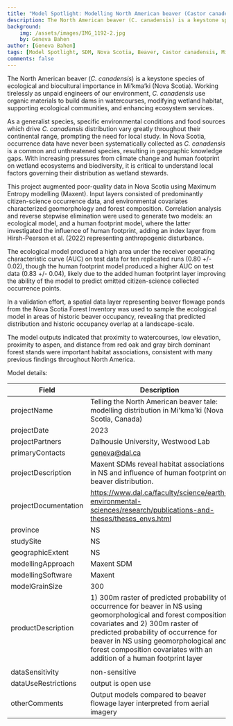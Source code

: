 ```yaml
---
title: "Model Spotlight: Modelling North American beaver (Castor canadensis) distribution in Mi'kma'ki (Nova Scotia, Canada)"
description: The North American beaver (C. canadensis) is a keystone species of ecological and biocultural importance in Mi’kma’ki (Nova Scotia)
background: 
    img: /assets/images/IMG_1192-2.jpg
    by: Geneva Bahen
author: [Geneva Bahen]
tags: [Model Spotlight, SDM, Nova Scotia, Beaver, Castor canadensis, Mi'kma'ki]
comments: false
---
```


The North American beaver (*C. canadensis*) is a keystone species of ecological and biocultural importance in Mi’kma’ki (Nova Scotia). Working tirelessly as unpaid engineers of our environment, *C. canadensis* use organic materials to build dams in watercourses, modifying wetland habitat, supporting ecological communities, and enhancing ecosystem services.

As a generalist species, specific environmental conditions and food sources which drive *C. canadensis* distribution vary greatly throughout their continental range, prompting the need for local study. In Nova Scotia, occurrence data have never been systematically collected as *C. canadensis* is a common and unthreatened species, resulting in geographic knowledge gaps. With increasing pressures from climate change and human footprint on wetland ecosystems and biodiversity, it is critical to understand local factors governing their distribution as wetland stewards.

This project augmented poor-quality data in Nova Scotia using Maximum Entropy modelling (Maxent). Input layers consisted of predominantly citizen-science occurrence data, and environmental covariates characterized geomorphology and forest composition. Correlation analysis and reverse stepwise elimination were used to generate two models: an ecological model, and a human footprint model, where the latter investigated the influence of human footprint, adding an index layer from Hirsh-Pearson et al. (2022) representing anthropogenic disturbance.

The ecological model produced a high area under the receiver operating characteristic curve (AUC) on test data for ten replicated runs (0.80 +/- 0.02), though the human footprint model produced a higher AUC on test data (0.83 +/- 0.04), likely due to the added human footprint layer improving the ability of the model to predict omitted citizen-science collected occurrence points.

In a validation effort, a spatial data layer representing beaver flowage ponds from the Nova Scotia Forest Inventory was used to sample the ecological model in areas of historic beaver occupancy, revealing that predicted distribution and historic occupancy overlap at a landscape-scale.

The model outputs indicated that proximity to watercourses, low elevation, proximity to aspen, and distance from red oak and gray birch dominant forest stands were important habitat associations, consistent with many previous findings throughout North America.


Model details:

| Field                     | Description                                                                                         |
| ------------------------- | --------------------------------------------------------------------------------------------------- |
|        projectName   |        Telling the North American beaver tale: modelling distribution in Mi'kma'ki (Nova Scotia, Canada) |
| projectDate          | 2023                                                                                                                                                                                          |
| projectPartners      | Dalhousie University, Westwood Lab                                                                                                                                          |
| primaryContacts      | geneva@dal.ca                                                                                                                                                                             |
| projectDescription   | Maxent SDMs reveal habitat associations in NS and influence of human footprint on beaver distribution.                                                                                                                                      |
| projectDocumentation |     <https://www.dal.ca/faculty/science/earth-environmental-sciences/research/publications-and-theses/theses_envs.html>                                                                                                                                                                                                |
| province             | NS                                                                                                                                                                                               |
| studySite            | NS                                                                                                                                                                                               |
| geographicExtent     | NS                                                                                                                                                                                               |
| modellingApproach    | Maxent   SDM                                                                                                                                                                                        |
| modellingSoftware    | Maxent                                                                                                                                                                                              |
| modelGrainSize       | 300                                                                                                                                                                                                 |
| productDescription   | 1) 300m raster of predicted probability of occurrence for beaver in NS using geomorphological and forest composition covariates and 2) 300m raster of predicted probability of occurrence for beaver in NS using geomorphological and forest composition covariates with an addition of a human footprint layer
                                                                                                    |
| dataSensitivity      | non-sensitive                                                                                                                                                                                           |
| dataUseRestrictions  |         output is open use    |
| otherComments |          Output models compared to beaver flowage layer interpreted from aerial imagery |


